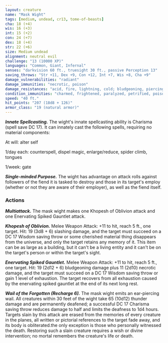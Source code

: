 ```yaml
---
layout: creature
name: "Mask Wight"
tags: [medium, undead, cr13, tome-of-beasts]
cha: 18 (+4)
wis: 16 (+3)
int: 15 (+2)
con: 24 (+7)
dex: 18 (+4)
str: 22 (+6)
size: Medium undead
alignment: neutral evil
challenge: "13 (10000 XP)"
languages: "Common, Giant, Infernal"
senses: "darkvision 60 ft., truesight 30 ft., passive Perception 13"
saving_throws: "Str +11, Dex +9, Con +12, Int +7, Wis +8, Cha +9"
damage_vulnerabilities: "radiant"
damage_immunities: "necrotic, poison"
damage_resistances: "acid, fire, lightning, cold; bludgeoning, piercing, and slashing from nonmagical weapons"
condition_immunities: "charmed, frightened, paralyzed, petrified, poisoned, stunned, unconscious"
speed: "40 ft."
hit_points: "207 (18d8 + 126)"
armor_class: "19 (natural armor)"
---
```


***Innate Spellcasting.*** The wight's innate spellcasting ability is Charisma (spell save DC 17). It can innately cast the following spells, requiring no material components:

At will: alter self

1/day each: counterspell, dispel magic, enlarge/reduce, spider climb, tongues

1/week: gate

***Single-minded Purpose.*** The wight has advantage on attack rolls against followers of the fiend it is tasked to destroy and those in its target's employ (whether or not they are aware of their employer), as well as the fiend itself.

### Actions

***Multiattack.*** The mask wight makes one Khopesh of Oblivion attack and one Enervating Spiked Gauntlet attack.

***Khopesh of Oblivion.*** Melee Weapon Attack: +11 to hit, reach 5 ft., one target. Hit: 19 (3d8 + 6) slashing damage, and the target must succeed on a DC 17 Wisdom saving throw or some cherished material thing disappears from the universe, and only the target retains any memory of it. This item can be as large as a building, but it can't be a living entity and it can't be on the target's person or within the target's sight.

***Enervating Spiked Gauntlet.*** Melee Weapon Attack: +11 to hit, reach 5 ft., one target. Hit: 19 (2d12 + 6) bludgeoning damage plus 11 (2d10) necrotic damage, and the target must succeed on a DC 17 Wisdom saving throw or gain 1 level of exhaustion. The target recovers from all exhaustion caused by the enervating spiked gauntlet at the end of its next long rest.

***Wail of the Forgotten (Recharge 6).*** The mask wight emits an ear-piercing wail. All creatures within 30 feet of the wight take 65 (10d12) thunder damage and are permanently deafened; a successful DC 17 Charisma saving throw reduces damage to half and limits the deafness to 1d4 hours. Targets slain by this attack are erased from the memories of every creature in the planes, all written or pictorial references to the target fade away, and its body is obliterated.the only exception is those who personally witnessed the death. Restoring such a slain creature requires a wish or divine intervention; no mortal remembers the creature's life or death.

